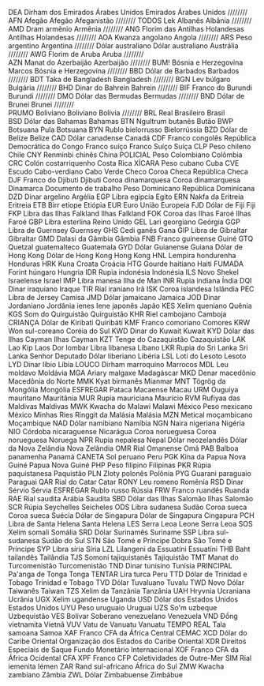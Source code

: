 
DEA	Dirham dos Emirados Árabes Unidos	Emirados Árabes Unidos  //////// 
AFN	Afegão Afegão	Afeganistão   //////// 
TODOS	Lek Albanês	Albânia   //////// 
AMD	Dram armênio	Armênia    //////// 
ANG	Florim das Antilhas Holandesas	Antilhas Holandesas   //////// 
AOA	Kwanza angolano	Angola    //////// 
ARS	Peso argentino	Argentina    //////// 
Dólar australiano	Dólar australiano	Austrália    //////// 
AWG	Florim de Aruba	Aruba   ////////  
AZN	Manat do Azerbaijão	Azerbaijão     //////// 
BUM!	Bósnia e Herzegovina Marcos	Bósnia e Herzegovina   //////// 
BBD	Dólar de Barbados	Barbados     //////// 
BDT	Taka de Bangladesh	Bangladesh    //////// 
BGN	Lev búlgaro	Bulgária    //////// 
BHD	Dinar do Bahrein	Bahrein     //////// 
BIF	Franco do Burundi	Burundi     //////// 
DMO	Dólar das Bermudas	Bermudas    //////// 
BND	Dólar de Brunei	Brunei     ////////  
PRUMO	Boliviano Boliviano	Bolívia    //////// 
BRL	Real Brasileiro	Brasil   
BSD	Dólar das Bahamas	Bahamas
BTN	Ngultrum butanês	Butão
BWP	Botsuana Pula	Botsuana
BYN	Rublo bielorrusso	Bielorrússia
BZD	Dólar de Belize	Belize
CAD	Dólar canadense	Canadá
CDF	Franco congolês	República Democrática do Congo
Franco suíço	Franco Suíço	Suíça
CLP	Peso chileno	Chile
CNY	Renminbi chinês	China
POLICIAL	Peso Colombiano	Colômbia
CRC	Colón costarriquenho	Costa Rica
XÍCARA	Peso cubano	Cuba
CVE	Escudo Cabo-verdiano	Cabo Verde
Checo	Coroa Checa	República Checa
DJF	Franco do Djibuti	Djibuti
Coroa dinamarquesa	Coroa dinamarquesa	Dinamarca
Documento de trabalho	Peso Dominicano	República Dominicana
DZD	Dinar argelino	Argélia
EGP	Libra egípcia	Egito
ERN	Nakfa da Eritreia	Eritreia
ETB	Birr etíope	Etiópia
EUR	Euro	União Europeia
FJD	Dólar de Fiji	Fiji
FKP	Libra das Ilhas Falkland	Ilhas Falkland
FOK	Coroa das Ilhas Faroé	Ilhas Faroé
GBP	Libra esterlina	Reino Unido
GEL	Lari georgiano	Geórgia
GGP	Libra de Guernsey	Guernsey
GHS	Cedi ganês	Gana
GIP	Libra de Gibraltar	Gibraltar
GMD	Dalasi da Gâmbia	Gâmbia
FNB	Franco guineense	Guiné
GTQ	Quetzal guatemalteco	Guatemala
GYD	Dólar Guianense	Guiana
Dólar de Hong Kong	Dólar de Hong Kong	Hong Kong
HNL	Lempira hondurenha	Honduras
HRK	Kuna Croata	Croácia
HTG	Gourde haitiano	Haiti
FUMADA	Forint húngaro	Hungria
IDR	Rupia indonésia	Indonésia
ILS	Novo Shekel Israelense	Israel
IMP	Libra manesa	Ilha de Man
INR	Rupia indiana	Índia
DQI	Dinar iraquiano	Iraque
TIR	Rial iraniano	Irã
ISK	Coroa islandesa	Islândia
PEC	Libra de Jersey	Camisa
JMD	Dólar jamaicano	Jamaica
JOD	Dinar Jordaniano	Jordânia
ienes	Iene japonês	Japão
KES	Xelim queniano	Quênia
KGS	Som do Quirguistão	Quirguistão
KHR	Riel cambojano	Camboja
CRIANÇA	Dólar de Kiribati	Quiribáti
KMF	Franco comoriano	Comores
KRW	Won sul-coreano	Coréia do Sul
KWD	Dinar do Kuwait	Kuwait
KYD	Dólar das Ilhas Cayman	Ilhas Cayman
KZT	Tenge do Cazaquistão	Cazaquistão
LAK	Lao Kip	Laos
Dor lombar	Libra libanesa	Líbano
LKR	Rupia do Sri Lanka	Sri Lanka
Senhor Deputado	Dólar liberiano	Libéria
LSL	Loti do Lesoto	Lesoto
LYD	Dinar líbio	Líbia
LOUCO	Dirham marroquino	Marrocos
MDL	Leu moldavo	Moldávia
MGA	Ariary malgaxe	Madagáscar
MKD	Denar macedônio	Macedônia do Norte
MMK	Kyat birmanês	Mianmar
MNT	Tögrög da Mongólia	Mongólia
ESFREGAR	Pataca Macaense	Macau
URM	Ouguiya mauritano	Mauritânia
MUR	Rupia mauriciana	Maurício
RVM	Rufiyaa das Maldivas	Maldivas
MWK	Kwacha do Malawi	Malawi
México	Peso mexicano	México
Minhas Ries	Ringgit da Malásia	Malásia
MZN	Metical moçambicano	Moçambique
NAD	Dólar namibiano	Namíbia
NGN	Naira nigeriana	Nigéria
NIO	Córdoba nicaraguense	Nicarágua
Coroa norueguesa	Coroa norueguesa	Noruega
NPR	Rupia nepalesa	Nepal
Dólar neozelandês	Dólar da Nova Zelândia	Nova Zelândia
OMR	Rial Omanense	Omã
PAB	Balboa panamenha	Panamá
CANETA	Sol peruano	Peru
PGK	Kina da Papua Nova Guiné	Papua Nova Guiné
PHP	Peso filipino	Filipinas
PKR	Rúpia paquistanesa	Paquistão
PLN	Zloty polonês	Polônia
PYG	Guarani paraguaio	Paraguai
QAR	Rial do Catar	Catar
RONY	Leu romeno	Romênia
RSD	Dinar Sérvio	Sérvia
ESFREGAR	Rublo russo	Rússia
FRW	Franco ruandês	Ruanda
RAE	Rial saudita	Arábia Saudita
SBD	Dólar das Ilhas Salomão	Ilhas Salomão
SCR	Rúpia Seychelles	Seicheles
ODS	Libra sudanesa	Sudão
Coroa sueca	Coroa sueca	Suécia
Dólar de Singapura	Dólar de Singapura	Cingapura
PCH	Libra de Santa Helena	Santa Helena
LES	Serra Leoa Leone	Serra Leoa
SOS	Xelim somali	Somália
SRD	Dólar Surinamês	Suriname
SSP	Libra sul-sudanesa	Sudão do Sul
STN	São Tomé e Príncipe Dobra	São Tomé e Príncipe
SYP	Libra síria	Síria
LZL	Lilangeni da Essuatíni	Essuatíni
THB	Baht tailandês	Tailândia
TJS	Somoni tajiquistanês	Tajiquistão
TMT	Manat do Turcomenistão	Turcomenistão
TND	Dinar tunisino	Tunísia
PRINCIPAL	Pa'anga de Tonga	Tonga
TENTAR	Lira turca	Peru
TTD	Dólar de Trinidad e Tobago	Trinidad e Tobago
TVD	Dólar Tuvaluano	Tuvalu
TWD	Novo Dólar Taiwanês	Taiwan
TZS	Xelim da Tanzânia	Tanzânia
UAH	Hryvnia Ucraniana	Ucrânia
UGX	Xelim ugandense	Uganda
USD	Dólar dos Estados Unidos	Estados Unidos
UYU	Peso uruguaio	Uruguai
UZS	So'm uzbeque	Uzbequistão
VES	Bolívar Soberano venezuelano	Venezuela
VND	Đồng vietnamita	Vietnã
VUV	Vatu de Vanuatu	Vanuatu
TEMPO REAL	Tala samoana	Samoa
XAF	Franco CFA da África Central	CEMAC
XCD	Dólar do Caribe Oriental	Organização dos Estados do Caribe Oriental
XDR	Direitos Especiais de Saque	Fundo Monetário Internacional
XOF	Franco CFA da África Ocidental	CFA
XPF	Franco CFP	Coletividades de Outre-Mer
SIM	Rial iemenita	Iémen
ZAR	Rand sul-africano	África do Sul
ZMW	Kwacha zambiano	Zâmbia
ZWL	Dólar Zimbabuense	Zimbábue
